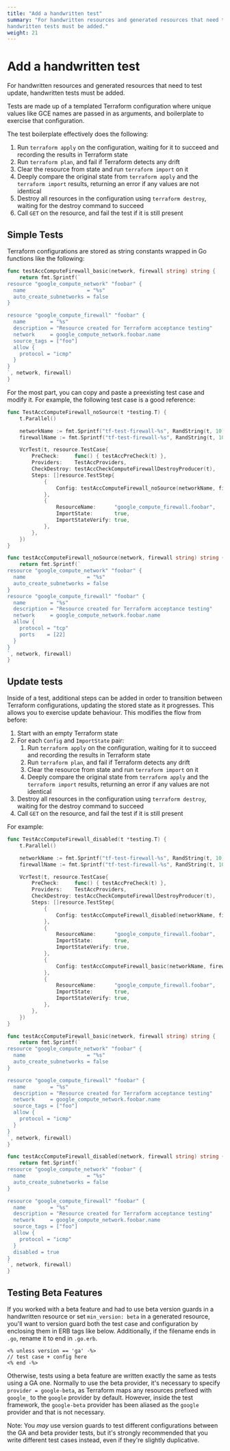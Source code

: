 ```yaml
---
title: "Add a handwritten test"
summary: "For handwritten resources and generated resources that need to test update,
handwritten tests must be added."
weight: 21
---
```



# Add a handwritten test

For handwritten resources and generated resources that need to test update,
handwritten tests must be added.

Tests are made up of a templated Terraform configuration where unique values
like GCE names are passed in as arguments, and boilerplate to exercise that
configuration.

The test boilerplate effectively does the following:

1.  Run `terraform apply` on the configuration, waiting for it to succeed and
    recording the results in Terraform state
2.  Run `terraform plan`, and fail if Terraform detects any drift
3.  Clear the resource from state and run `terraform import` on it
4.  Deeply compare the original state from `terraform apply` and the `terraform
    import` results, returning an error if any values are not identical
5.  Destroy all resources in the configuration using `terraform destroy`,
    waiting for the destroy command to succeed
6.  Call `GET` on the resource, and fail the test if it is still present

## Simple Tests

Terraform configurations are stored as string constants wrapped in Go functions
like the following:

```go
func testAccComputeFirewall_basic(network, firewall string) string {
    return fmt.Sprintf(`
resource "google_compute_network" "foobar" {
  name                    = "%s"
  auto_create_subnetworks = false
}

resource "google_compute_firewall" "foobar" {
  name        = "%s"
  description = "Resource created for Terraform acceptance testing"
  network     = google_compute_network.foobar.name
  source_tags = ["foo"]
  allow {
    protocol = "icmp"
  }
}
`, network, firewall)
}
```

For the most part, you can copy and paste a preexisting test case and modify it.
For example, the following test case is a good reference:

```go
func TestAccComputeFirewall_noSource(t *testing.T) {
    t.Parallel()

    networkName := fmt.Sprintf("tf-test-firewall-%s", RandString(t, 10))
    firewallName := fmt.Sprintf("tf-test-firewall-%s", RandString(t, 10))

    VcrTest(t, resource.TestCase{
        PreCheck:     func() { testAccPreCheck(t) },
        Providers:    TestAccProviders,
        CheckDestroy: testAccCheckComputeFirewallDestroyProducer(t),
        Steps: []resource.TestStep{
            {
                Config: testAccComputeFirewall_noSource(networkName, firewallName),
            },
            {
                ResourceName:      "google_compute_firewall.foobar",
                ImportState:       true,
                ImportStateVerify: true,
            },
        },
    })
}

func testAccComputeFirewall_noSource(network, firewall string) string {
    return fmt.Sprintf(`
resource "google_compute_network" "foobar" {
  name                    = "%s"
  auto_create_subnetworks = false
}
resource "google_compute_firewall" "foobar" {
  name        = "%s"
  description = "Resource created for Terraform acceptance testing"
  network     = google_compute_network.foobar.name
  allow {
    protocol = "tcp"
    ports    = [22]
  }
}
`, network, firewall)
}
```

## Update tests

Inside of a test, additional steps can be added in order to transition between
Terraform configurations, updating the stored state as it progresses. This
allows you to exercise update behaviour. This modifies the flow from before:

1.  Start with an empty Terraform state
1.  For each `Config` and `ImportState` pair:
    1.  Run `terraform apply` on the configuration, waiting for it to succeed
        and recording the results in Terraform state
    1.  Run `terraform plan`, and fail if Terraform detects any drift
    1.  Clear the resource from state and run `terraform import` on it
    1.  Deeply compare the original state from `terraform apply` and the
        `terraform import` results, returning an error if any values are not
        identical
1.  Destroy all resources in the configuration using `terraform destroy`,
    waiting for the destroy command to succeed
1.  Call `GET` on the resource, and fail the test if it is still present

For example:

```go
func TestAccComputeFirewall_disabled(t *testing.T) {
    t.Parallel()

    networkName := fmt.Sprintf("tf-test-firewall-%s", RandString(t, 10))
    firewallName := fmt.Sprintf("tf-test-firewall-%s", RandString(t, 10))

    VcrTest(t, resource.TestCase{
        PreCheck:     func() { testAccPreCheck(t) },
        Providers:    TestAccProviders,
        CheckDestroy: testAccCheckComputeFirewallDestroyProducer(t),
        Steps: []resource.TestStep{
            {
                Config: testAccComputeFirewall_disabled(networkName, firewallName),
            },
            {
                ResourceName:      "google_compute_firewall.foobar",
                ImportState:       true,
                ImportStateVerify: true,
            },
            {
                Config: testAccComputeFirewall_basic(networkName, firewallName),
            },
            {
                ResourceName:      "google_compute_firewall.foobar",
                ImportState:       true,
                ImportStateVerify: true,
            },
        },
    })
}

func testAccComputeFirewall_basic(network, firewall string) string {
    return fmt.Sprintf(`
resource "google_compute_network" "foobar" {
  name                    = "%s"
  auto_create_subnetworks = false
}

resource "google_compute_firewall" "foobar" {
  name        = "%s"
  description = "Resource created for Terraform acceptance testing"
  network     = google_compute_network.foobar.name
  source_tags = ["foo"]
  allow {
    protocol = "icmp"
  }
}
`, network, firewall)
}

func testAccComputeFirewall_disabled(network, firewall string) string {
    return fmt.Sprintf(`
resource "google_compute_network" "foobar" {
  name                    = "%s"
  auto_create_subnetworks = false
}

resource "google_compute_firewall" "foobar" {
  name        = "%s"
  description = "Resource created for Terraform acceptance testing"
  network     = google_compute_network.foobar.name
  source_tags = ["foo"]
  allow {
    protocol = "icmp"
  }
  disabled = true
}
`, network, firewall)
}
```

## Testing Beta Features

If you worked with a beta feature and had to use beta version guards in a
handwritten resource or set `min_version: beta` in a generated resource, you'll
want to version guard both the test case and configuration by enclosing them in
ERB tags like below. Additionally, if the filename ends in `.go`, rename it to
end in `.go.erb`.

```
<% unless version == 'ga' -%>
// test case + config here
<% end -%>
```

Otherwise, tests using a beta feature are written exactly the same as tests
using a GA one. Normally to use the beta provider, it's necessary to specify
`provider = google-beta`, as Terraform maps any resources prefixed with
`google_` to the `google` provider by default. However, inside the test
framework, the `google-beta` provider has been aliased as the `google` provider
and that is not necessary.

Note: You _may_ use version guards to test different configurations between the
GA and beta provider tests, but it's strongly recommended that you write
different test cases instead, even if they're slightly duplicative.